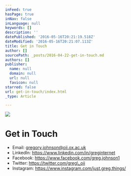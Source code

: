 ```yaml
---
inFeed: true
hasPage: true
inNav: false
inLanguage: null
keywords: []
description: ''
datePublished: '2016-05-16T20:21:19.518Z'
dateModified: '2016-05-16T20:21:07.113Z'
title: Get in Touch
author: []
sourcePath: _posts/2016-04-22-get-in-touch.md
authors: []
publisher:
  name: null
  domain: null
  url: null
  favicon: null
starred: false
url: get-in-touch/index.html
_type: Article

---
```

![](https://the-grid-user-content.s3-us-west-2.amazonaws.com/c04266ba-2d93-4103-b781-0bbbe493eb0c.jpg)

# Get in Touch

* Email: gregory.johnson@oii.ox.ac.uk 
* LinkedIn: https://www.linkedin.com/in/greginternet
* Facebook: https://www.facebook.com/greg.johnson1
* Twitter: https://twitter.com/greg\_oii
* Instagram: https://www.instagram.com/just.greg.things/